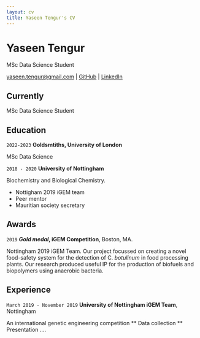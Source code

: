 ```yaml
---
layout: cv
title: Yaseen Tengur's CV
---
```

# Yaseen Tengur

MSc Data Science Student

<div id="webaddress">
<a href="yaseen.tengur@gmail.com">yaseen.tengur@gmail.com</a>
| <a href="https://github.com/yasten">GitHub</a>
  | <a href="https://www.linkedin.com/in/yaseen-tengur/">LinkedIn</a>

</div>


## Currently

MSc Data Science Student


## Education
`2022-2023`
__Goldsmtiths, University of London__

MSc Data Science 


`2018 - 2020`
__University of Nottingham__

Biochemistry and Biological Chemistry.

  * Nottigham 2019 iGEM team
  * Peer mentor
  * Mauritian society secretary

## Awards

`2019`
__*Gold medal*, iGEM Competition__, Boston, MA.

Nottingham 2019 iGEM Team. Our project focussed on creating a novel food-safety system for the detection of C. *botulinum* in food processing plants.
Our research produced useful IP for the production of biofuels and biopolymers using anaerobic bacteria.


## Experience
`March 2019 - November 2019`
__University of Nottingham iGEM Team__, Nottingham

An international genetic engineering competition
  ** Data collection
  ** Presentation ....



<!-- ### Footer

Last updated: Aptil 2022 -->
